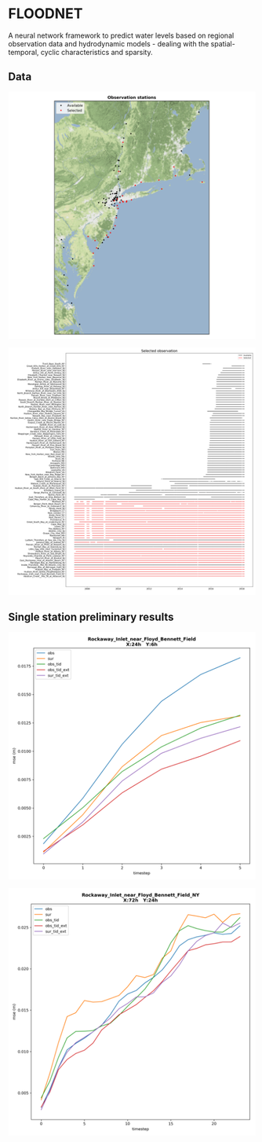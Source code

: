 # FLOODNET
A neural network framework to predict water levels based on regional observation data and hydrodynamic models - dealing with the spatial-temporal, cyclic characteristics and sparsity.  

## Data
![Observation stations map](https://github.com/larryyin/floodnet/blob/master/img/02_map_obs_stations.png "Observation stations map")

![Available and selected observation stations](https://github.com/larryyin/floodnet/blob/master/img/00b_available_selected_obs.png "Available and selected observation stations")

## Single station preliminary results
![Single station](https://github.com/larryyin/floodnet/blob/master/img/mse_compare_Rockaway_Inlet_near_Floyd_Bennett_Field_24_6.png "Single station")

![Single station](https://github.com/larryyin/floodnet/blob/master/img/mse_compare_Rockaway_Inlet_near_Floyd_Bennett_Field_NY_72_24.png "Single station")

